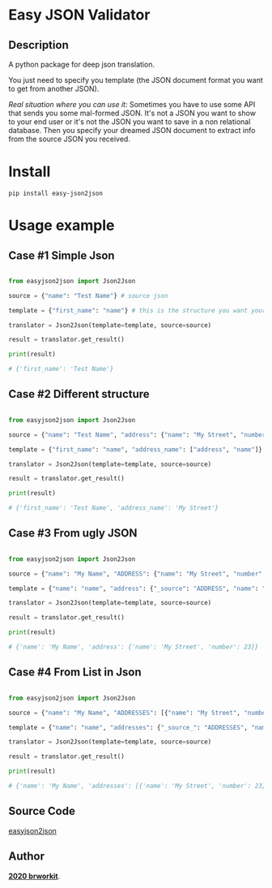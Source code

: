 # Easy JSON Validator
    
## Description
A python package for deep json translation.

You just need to specify you template (the JSON document format you want to get from another JSON).

*Real situation where you can use it:*
Sometimes you have to use some API that sends you some mal-formed JSON. It's not a JSON you want to show to your end user or 
it's not the JSON you want to save in a non relational database.
Then you specify your dreamed JSON document to extract info from the source JSON you received.

# Install 
    pip install easy-json2json

# Usage example 

## Case #1 Simple Json
```python

from easyjson2json import Json2Json

source = {"name": "Test Name"} # source json

template = {"first_name": "name"} # this is the structure you want your new json be 

translator = Json2Json(template=template, source=source)

result = translator.get_result()       

print(result)

# {'first_name': 'Test Name'}

```

## Case #2 Different structure
```python

from easyjson2json import Json2Json

source = {"name": "Test Name", "address": {"name": "My Street", "number": 23}} # when is not a plain json

template = {"first_name": "name", "address_name": ["address", "name"]} # you don't want all that structure 

translator = Json2Json(template=template, source=source)

result = translator.get_result()       

print(result)

# {'first_name': 'Test Name', 'address_name': 'My Street'}

```

## Case #3 From ugly JSON
```python

from easyjson2json import Json2Json

source = {"name": "My Name", "ADDRESS": {"name": "My Street", "number": 23}} # ugly JSON happens 

template = {"name": "name", "address": {"_source": "ADDRESS", "name": "name", "number": "number"}} # you want beautiful JSON

translator = Json2Json(template=template, source=source)

result = translator.get_result()       

print(result)

# {'name': 'My Name', 'address': {'name': 'My Street', 'number': 23}}
```

## Case #4 From List in Json
```python

from easyjson2json import Json2Json

source = {"name": "My Name", "ADDRESSES": [{"name": "My Street", "number": 23}]} # when you have a list

template = {"name": "name", "addresses": {"_source_": "ADDRESSES", "name": "name", "number": "number"}} # then you get that list beautifuly

translator = Json2Json(template=template, source=source)

result = translator.get_result()       

print(result)

# {'name': 'My Name', 'addresses': [{'name': 'My Street', 'number': 23}]}

```


## Source Code

[easyjson2json](https://github.com/brworkit/python-package-easy-json2json.git)

## Author

[**2020 brworkit**](https://github.com/brworkit).